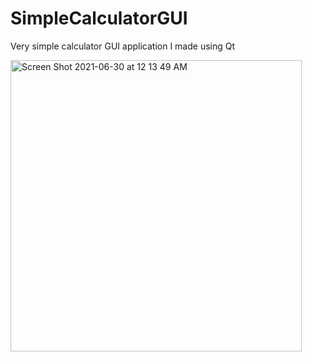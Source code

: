 # SimpleCalculatorGUI
Very simple calculator GUI application I made using Qt

<img width="466" alt="Screen Shot 2021-06-30 at 12 13 49 AM" src="https://user-images.githubusercontent.com/73256760/123918100-63c23500-d938-11eb-8a77-d303a7ba3ca4.png">


